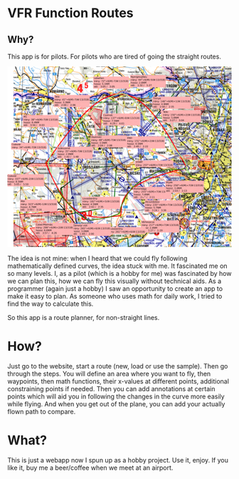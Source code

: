 # VFR Function Routes

## Why?

This app is for pilots. For pilots who are tired of going the straight routes.

![demonstration](screenshot.png)

The idea is not mine: when I heard that we could fly following mathematically defined curves, the idea stuck with me. It fascinated me
on so many levels. I, as a pilot (which is a hobby for me) was fascinated by how we can plan this, how we can fly this visually without technical aids. As a programmer (again just a hobby) I saw an opportunity to create an app to make it easy to plan. As someone who uses math for daily work, I tried to find the way to calculate this.

So this app is a route planner, for non-straight lines.

# How?

Just go to the website, start a route (new, load or use the sample). Then go through the steps. You will define an area where you want to fly, then waypoints, then math functions, their x-values at different points, additional constraining points if needed. Then you can add annotations at certain points which will aid you in following the changes in the curve more easily while flying. And when you get out of the plane, you can add your actually flown path to compare.

# What?

This is just a webapp now I spun up as a hobby project. Use it, enjoy. If you like it, buy me a beer/coffee when we meet at an airport.